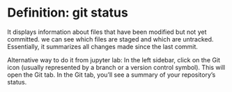 # Definition: git status

It displays information about files that have been modified but not yet committed.
we can see which files are staged and which are untracked.
Essentially, it summarizes all changes made since the last commit.

Alternative way to do it from jupyter lab:
In the left sidebar, click on the Git icon (usually represented by a branch or a version control symbol). This will open the Git tab. In the Git tab, you’ll see a summary of your repository’s status.
